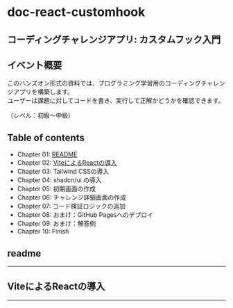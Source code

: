 # doc-react-customhook

## コーディングチャレンジアプリ: カスタムフック入門

## イベント概要

このハンズオン形式の資料では、プログラミング学習用のコーディングチャレンジアプリを構築します。  
ユーザーは課題に対してコードを書き、実行して正解かどうかを確認できます。  

（レベル：初級〜中級）

## Table of contents

- Chapter 01: [README](#readme)  
- Chapter 02: [ViteによるReactの導入](#ViteによるReactの導入)  
- Chapter 03: Tailwind CSSの導入  
- Chapter 04: shadcn/ui の導入  
- Chapter 05: 初期画面の作成  
- Chapter 06: チャレンジ詳細画面の作成  
- Chapter 07: コード検証ロジックの追加  
- Chapter 08: おまけ：GitHub Pagesへのデプロイ  
- Chapter 09: おまけ：解答例  
- Chapter 10: Finish

## readme

---

## ViteによるReactの導入

---

